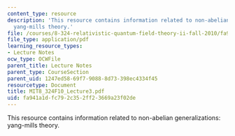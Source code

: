 ```yaml
---
content_type: resource
description: 'This resource contains information related to non-abelian generalizations:
  yang-mills theory.'
file: /courses/8-324-relativistic-quantum-field-theory-ii-fall-2010/fa941a1dfc792c352ff23669a23f02de_MIT8_324F10_Lecture3.pdf
file_type: application/pdf
learning_resource_types:
- Lecture Notes
ocw_type: OCWFile
parent_title: Lecture Notes
parent_type: CourseSection
parent_uid: 1247ed58-69f7-9088-8d73-398ec4334f45
resourcetype: Document
title: MIT8_324F10_Lecture3.pdf
uid: fa941a1d-fc79-2c35-2ff2-3669a23f02de
---
```

This resource contains information related to non-abelian generalizations: yang-mills theory.

